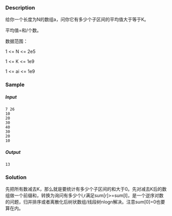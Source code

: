 ### Description

给你一个长度为N的数组a，问你它有多少个子区间的平均值大于等于K。

平均值=和/个数。

数据范围：

1 <= N <= 2e5

1 <= K <= 1e9

1 <= ai <= 1e9

### Sample

##### Input

```
7 26
10
20
30
40
30
20
10
```

##### Output

```
13
```

### Solution

先把所有数减去K，那么就是要统计有多少个子区间的和大于0。先对减去K后的数组做一个前缀和，转换为询问有多少个l,r满足sum[r]>=sum[l]，是一个逆序对数的问题，归并排序或者离散化后树状数组/线段树nlogn解决。注意sum[0]=0也要算在内。
